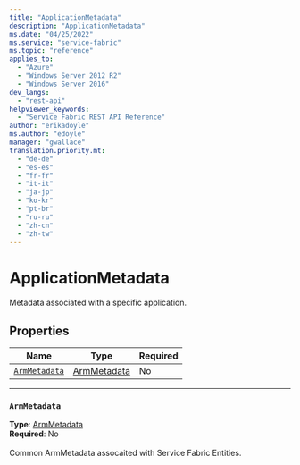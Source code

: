 ```yaml
---
title: "ApplicationMetadata"
description: "ApplicationMetadata"
ms.date: "04/25/2022"
ms.service: "service-fabric"
ms.topic: "reference"
applies_to: 
  - "Azure"
  - "Windows Server 2012 R2"
  - "Windows Server 2016"
dev_langs: 
  - "rest-api"
helpviewer_keywords: 
  - "Service Fabric REST API Reference"
author: "erikadoyle"
ms.author: "edoyle"
manager: "gwallace"
translation.priority.mt: 
  - "de-de"
  - "es-es"
  - "fr-fr"
  - "it-it"
  - "ja-jp"
  - "ko-kr"
  - "pt-br"
  - "ru-ru"
  - "zh-cn"
  - "zh-tw"
---
```

# ApplicationMetadata

Metadata associated with a specific application.

## Properties
| Name | Type | Required |
| --- | --- | --- |
| [`ArmMetadata`](#armmetadata) | [ArmMetadata](sfclient-model-armmetadata.md) | No |

____
### `ArmMetadata`
__Type__: [ArmMetadata](sfclient-model-armmetadata.md) <br/>
__Required__: No<br/>
<br/>
Common ArmMetadata assocaited with Service Fabric Entities.
